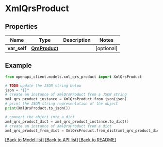 # XmlQrsProduct


## Properties

Name | Type | Description | Notes
------------ | ------------- | ------------- | -------------
**var_self** | [**QrsProduct**](QrsProduct.md) |  | [optional] 

## Example

```python
from openapi_client.models.xml_qrs_product import XmlQrsProduct

# TODO update the JSON string below
json = "{}"
# create an instance of XmlQrsProduct from a JSON string
xml_qrs_product_instance = XmlQrsProduct.from_json(json)
# print the JSON string representation of the object
print(XmlQrsProduct.to_json())

# convert the object into a dict
xml_qrs_product_dict = xml_qrs_product_instance.to_dict()
# create an instance of XmlQrsProduct from a dict
xml_qrs_product_from_dict = XmlQrsProduct.from_dict(xml_qrs_product_dict)
```
[[Back to Model list]](../README.md#documentation-for-models) [[Back to API list]](../README.md#documentation-for-api-endpoints) [[Back to README]](../README.md)


